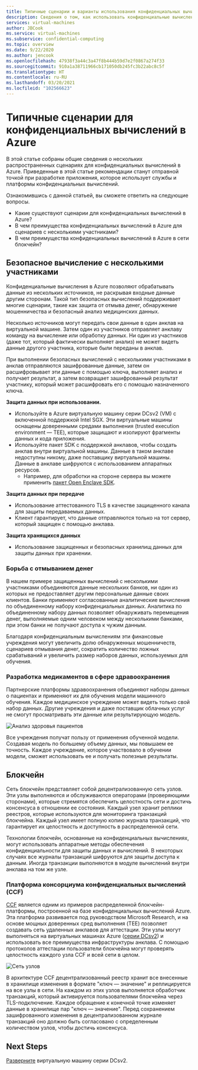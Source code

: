 ```yaml
---
title: Типичные сценарии и варианты использования конфиденциальных вычислений в Azure
description: Сведения о том, как использовать конфиденциальные вычисления в определенных сценариях.
services: virtual-machines
author: JBCook
ms.service: virtual-machines
ms.subservice: confidential-computing
ms.topic: overview
ms.date: 9/22/2020
ms.author: jencook
ms.openlocfilehash: 47938f3a44c3a47f8b444b59d7e2f0867a274f33
ms.sourcegitcommit: 910a1a38711966cb171050db245fc3b22abc8c5f
ms.translationtype: HT
ms.contentlocale: ru-RU
ms.lasthandoff: 03/20/2021
ms.locfileid: "102566623"
---
```

# <a name="common-scenarios-for-azure-confidential-computing"></a>Типичные сценарии для конфиденциальных вычислений в Azure

В этой статье собраны общие сведения о нескольких распространенных сценариях для конфиденциальных вычислений в Azure. Приведенные в этой статье рекомендации станут отправной точкой при разработке приложения, которое использует службы и платформы конфиденциальных вычислений. 

Ознакомившись с данной статьей, вы сможете ответить на следующие вопросы.

- Какие существуют сценарии для конфиденциальных вычислений в Azure?
- В чем преимущества конфиденциальных вычислений в Azure для сценариев с несколькими участниками?
- В чем преимущества конфиденциальных вычислений в Azure в сети блокчейн?


## <a name="secure-multi-party-computation"></a>Безопасное вычисление с несколькими участниками
Конфиденциальные вычисления в Azure позволяют обрабатывать данные из нескольких источников, не раскрывая входные данные другим сторонам. Такой тип безопасных вычислений поддерживает многие сценарии, такие как защита от отмыва денег, обнаружение мошенничества и безопасный анализ медицинских данных.

Несколько источников могут передать свои данные в один анклав на виртуальной машине. Затем один из участников отправляет анклаву команду на вычисление или обработку данных. Ни один из участников (даже тот, который фактически выполняет анализ) не может видеть данные другого участника, которые были переданы в анклав. 

При выполнении безопасных вычислений с несколькими участниками в анклав отправляются зашифрованные данные, затем он расшифровывает эти данные с помощью ключа, выполняет анализ и получает результат, а затем возвращает зашифрованный результат участнику, который может расшифровать его с помощью назначенного ключа. 

**Защита данных при использовании.** 
- Используйте в Azure виртуальную машину серии DCsv2 (VM) с включенной поддержкой Intel SGX. Эти виртуальные машины оснащены доверенными средами выполнения (trusted execution environment — TEE), которые защищают и изолируют фрагменты данных и кода приложения.
- Используйте пакет SDK с поддержкой анклавов, чтобы создать анклав внутри виртуальной машины. Данные в таком анклаве недоступны никому, даже поставщику виртуальной машины. Данные в анклаве шифруются с использованием аппаратных ресурсов.
    - Например, для обработки на стороне сервера вы можете применить [пакет Open Enclave SDK](https://github.com/openenclave/openenclave). 

**Защита данных при передаче** 
- Использование аттестованного TLS в качестве защищенного канала для защиты передаваемых данных.
- Клиент гарантирует, что данные отправляются только на тот сервер, который защищен с помощью анклава. 

**Защита хранящихся данных**
- Использование защищенных и безопасных хранилищ данных для защиты данных при хранении. 

### <a name="anti-money-laundering"></a>Борьба с отмыванием денег
В нашем примере защищенных вычислений с несколькими участниками объединяются данные нескольких банков, ни один из которых не предоставляет другим персональные данные своих клиентов. Банки применяют согласованные аналитические вычисления по объединенному набору конфиденциальных данных. Аналитика по объединенному набору данных позволяет обнаруживать перемещения денег, выполняемые одним человеком между несколькими банками, при этом банки не получают доступа к чужим данным.

Благодаря конфиденциальным вычислениям эти финансовые учреждения могут увеличить долю обнаруженных мошенничеств, сценариев отмывания денег, сократить количество ложных срабатываний и увеличить размер наборов данных, используемых для обучения. 

### <a name="drug-development-in-healthcare"></a>Разработка медикаментов в сфере здравоохранения
Партнерские платформы здравоохранения объединяют наборы данных о пациентах и применяют их для обучения модели машинного обучения. Каждое медицинское учреждение может видеть только свой набор данных. Другие учреждения и даже поставщик облачных услуг не смогут просматривать эти данные или результирующую модель. 

![Анализ здоровья пациентов](./media/use-cases-scenarios/patient-data.png)

Все учреждения получат пользу от применения обученной модели. Создавая модель по большему объему данных, мы повышаем ее точность. Каждое учреждение, которое участвовало в обучении модели, сможет использовать ее и получать полезные результаты. 

## <a name="blockchain"></a>Блокчейн

Сеть блокчейн представляет собой децентрализованную сеть узлов. Эти узлы выполняются и обслуживаются операторами (проверяющими сторонами), которые стремятся обеспечить целостность сети и достичь консенсуса в отношении ее состояния. Каждый узел хранит реплики реестров, которые используются для мониторинга транзакций блокчейна. Каждый узел имеет полную копию журнала транзакций, что гарантирует их целостность и доступность в распределенной сети.

Технологии блокчейн, основанные на конфиденциальных вычислениях, могут использовать аппаратные методы обеспечения конфиденциальности для защиты данных и вычислений. В некоторых случаях все журналы транзакций шифруются для защиты доступа к данным. Иногда транзакции выполняются в модуле вычислений внутри анклава на том же узле.

### <a name="confidential-consortium-framework-ccf"></a>Платформа консорциума конфиденциальных вычислений (CCF)
[CCF](https://www.microsoft.com/research/project/confidential-consortium-framework/) является одним из примеров распределенной блокчейн-платформы, построенной на базе конфиденциальных вычислений Azure. Эта платформа развивается под руководством Microsoft Research, и на основе мощных доверенных сред выполнения (TEE) позволяет создавать сеть удаленных анклавов для аттестации. Эти узлы могут выполняться на виртуальных машинах Azure ([серии DCsv2](confidential-computing-enclaves.md)) и использовать все преимущества инфраструктуры анклава. С помощью протоколов аттестации пользователи блокчейна могут проверять целостность каждого узла CCF и всей сети в целом. 

![Сеть узлов](./media/use-cases-scenarios/ccf.png)

В архитектуре CCF децентрализованный реестр хранит все внесенные в хранилище изменения в формате "ключ — значение" и реплицируется на все узлы в сети. На каждом из этих узлов выполняется обработчик транзакций, который активируется пользователями блокчейна через TLS-подключение. Каждое обращение к конечной точке изменяет данные в хранилище пар "ключ — значение". Перед сохранением зашифрованного изменения в децентрализованном журнале транзакций оно должно быть согласовано с определенным количеством узлов, чтобы достичь консенсуса. 

## <a name="next-steps"></a>Next Steps
[Разверните](quick-create-marketplace.md) виртуальную машину серии DCsv2.


